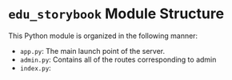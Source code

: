 # `edu_storybook` Module Structure

This Python module is organized in the following manner:

 - `app.py`: The main launch point of the server.
 - `admin.py`: Contains all of the routes corresponding to admin
 - `index.py`: 